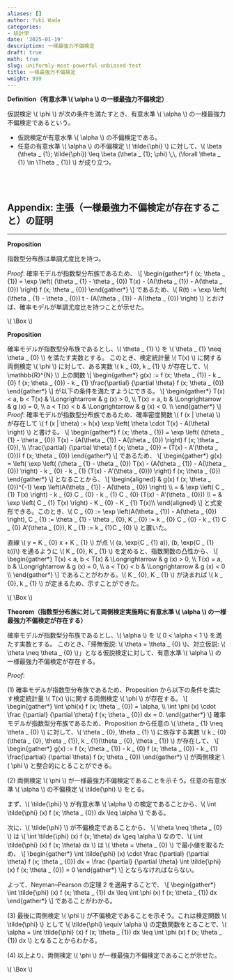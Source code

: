 ```yaml
---
aliases: []
author: Yuki Wada
categories:
- 統計学
date: '2025-01-19'
description: 一様最強力不偏検定
draft: true
math: true
slug: uniformly-most-powerful-unbiased-test
title: 一様最強力不偏検定
weight: 999
---
```






**Definition（有意水準 \\( \alpha \\) の一様最強力不偏検定）**

仮説検定 \\( \phi \\) が次の条件を満たすとき、有意水準 \\( \alpha \\) の一様最強力不偏検定であるという。

- 仮説検定が有意水準 \\( \alpha \\) の不偏検定である。
- 任意の有意水準 \\( \alpha \\) の不偏検定 \\( \tilde{\phi} \\) に対して、\\( \beta (\theta _ {1}\; \tilde{\phi}) \leq \beta (\theta _ {1}\; \phi) \\,\\, (\forall \theta _ {1} \in \Theta _ {1}) \\) が成り立つ。



<br><br>

## Appendix: 主張（一様最強力不偏検定が存在すること）の証明

----

**Proposition**

指数型分布族は単調尤度比を持つ。

*Proof*: 確率モデルが指数型分布族であるため、
\\[ \\begin{gather*}  f (x\; \\theta _ {1}) = \\exp \\left( (\\theta _ {1} - \\theta _ {0}) T(x) - (A(\\theta _ {1}) - A(\\theta _ {0}) \\right) f (x\; \\theta _ {0})  \\end{gather*} \\]
であるため、\\( R(t) \:= \exp \left( (\theta _ {1} - \theta _ {0}) t - (A(\theta _ {1}) - A(\theta _ {0}) \right) \\) とおけば、確率モデルが単調尤度比を持つことが示せた。

\\( \Box \\)



**Proposition**

確率モデルが指数型分布族であるとし、\\( \theta _ {1} \\) を \\( \theta _ {1} \neq \theta _ {0} \\) を満たす実数とする。
このとき、検定統計量 \\( T(x) \\) に関する両側検定 \\( \phi \\) に対して、ある実数 \\( k _ {0}\, k _ {1} \\) が存在して、\\( \mathbb{R}^{N} \\) 上の関数
\\[ \\begin{gather*}  g(x) \:= f (x\; \\theta _ {1}) - k _ {0} f (x\; \\theta _ {0}) - k _ {1} \\frac{\\partial} {\\partial \\theta} f (x\; \\theta _ {0})  \\end{gather*} \\]
が以下の条件を満たすようにできる。
\\[ \\begin{gather*}  T(x) < a\, b < T(x) & \\Longrightarrow & g (x) > 0\, \\\\ T(x) = a\, b & \\Longrightarrow & g (x) = 0\, \\\\ a < T(x) < b & \\Longrightarrow & g (x) < 0. \\\\  \\end{gather*} \\]
*Proof*: 確率モデルが指数型分布族であるため、確率密度関数 \\( f (x | \theta) \\) が存在して \\( f (x | \theta) \:= h(x) \exp \left( \theta \cdot T(x) - A(\theta) \right) \\) と書ける。
\\[ \\begin{gather*}  f (x\; \\theta _ {1}) = \\exp \\left( (\\theta _ {1} - \\theta _ {0}) T(x) - (A(\\theta _ {1}) - A(\\theta _ {0}) \\right) f (x\; \\theta _ {0})\, \\\\ \\frac{\\partial} {\\partial \\theta} f (x\; \\theta _ {0}) = (T(x) - A'(\\theta _ {0})) f (x\; \\theta _ {0})  \\end{gather*} \\]
であるため、
\\[ \\begin{gather*}  g(x) = \\left( \\exp \\left( (\\theta _ {1} - \\theta _ {0}) T(x) - (A(\\theta _ {1}) - A(\\theta _ {0}) \\right) - k _ {0} - k _ {1} (T(x) - A'(\\theta _ {0})) \\right) f (x\; \\theta _ {0})  \\end{gather*} \\]
となることから、
\\[ \\begin{aligned} & g(x) f (x\; \\theta _ {0})^{-1} \\exp \\left(A(\\theta _ {1}) - A(\\theta _ {0}) \\right) \\\\ = & \\exp \\left( C _ {1} T(x) \\right) - k _ {0} C _ {0} - k _ {1} C _ {0} (T(x) - A'(\\theta _ {0})) \\\\ = & \\exp \\left( C _ {1} T(x) \\right) - K _ {0} - K _ {1} T(x)\\\\ \\end{aligned} \\]
と式変形できる。このとき、\\( C _ {0} \:= \exp \left(A(\theta _ {1}) - A(\theta _ {0}) \right)\, C _ {1} \:= \theta _ {1} - \theta _ {0}\, K _ {0} \:= k _ {0} C _ {0} - k _ {1} C _ {0} A'(\theta _ {0})\, K _ {1} \:= k _ {1}C _ {0} \\) と置いた。

直線 \\( y = K _ {0} x + K _ {1} \\) が点 \\( (a\, \exp(C _ {1} a))\, (b\, \exp(C _ {1} b))\\) を通るように \\( K _ {0}\, K _ {1} \\) を定めると、指数関数の凸性から、 
\\[ \\begin{gather*}  T(x) < a\, b < T(x) & \\Longrightarrow & g (x) > 0\, \\\\ T(x) = a\, b & \\Longrightarrow & g (x) = 0\, \\\\ a < T(x) < b & \\Longrightarrow & g (x) < 0 \\\\  \\end{gather*} \\]
であることがわかる。\\( K _ {0}\, K _ {1} \\) が決まれば \\( k _ {0}\, k _ {1} \\) が定まるため、示すことができた。

\\( \Box \\)



**Theorem（指数型分布族に対して両側検定実施時に有意水準 \\( \alpha \\) の一様最強力不偏検定が存在する）**

確率モデルが指数型分布族であるとし、\\( \alpha \\) を \\( 0 < \alpha < 1 \\) を満たす実数とする。
このとき、「帰無仮説:  \\( \theta = \theta _ {0} \\)、対立仮説: \\( \theta \neq \theta _ {0} \\)」となる仮説検定に対して、有意水準 \\( \alpha \\) の一様最強力不偏検定が存在する。

*Proof*: 

(1) 確率モデルが指数型分布族であるため、Proposition から以下の条件を満たす検定統計量 \\( T(x) \\)に関する両側検定 \\( \phi \\) が存在する。
\\[ \\begin{gather*}  \\int \\phi(x) f (x\; \\theta _ {0}) = \\alpha\, \\\\ \\int \\phi (x) \\cdot \\frac {\\partial} {\\partial \\theta} f (x\; \\theta _ {0}) dx = 0.  \\end{gather*} \\]
確率モデルが指数型分布族であるため、Proposition から任意の \\( \theta _ {1} \neq \theta _ {0} \\) に対して、\\( \theta _ {0}\, \theta _ {1} \\) に依存する実数 \\( k _ {0}(\theta _ {0}\, \theta _ {1})\, k _ {1}(\theta _ {0}\, \theta _ {1}) \\) が存在して、
\\[ \\begin{gather*}  g(x) \:= f (x\; \\theta _ {1}) - k _ {0} f (x\; \\theta _ {0}) - k _ {1} \\frac{\\partial} {\\partial \\theta} f (x\; \\theta _ {0})  \\end{gather*} \\]
が両側検定 \\( \phi \\) と整合的にとることができる。

(2) 両側検定 \\( \phi \\) が一様最強力不偏検定であることを示そう。任意の有意水準 \\( \alpha \\) の不偏検定 \\( \tilde{\phi} \\) をとる。

まず、\\( \tilde{\phi} \\) が有意水準 \\( \alpha \\) の検定であることから、\\( \int \tilde{\phi} (x) f (x\; \theta _ {0}) dx \leq \alpha \\) である。

次に、\\( \tilde{\phi} \\) が不偏検定であることから、 \\( \theta \neq \theta _ {0} \\) は \\( \int \tilde{\phi} (x) f (x\; \theta) dx \geq \alpha \\) なので、\\( \int \tilde{\phi} (x) f (x\; \theta) dx \\) は \\( \theta = \theta _ {0} \\) で最小値を取るため、
\\[ \\begin{gather*}  \\int \\tilde{\\phi} (x) \\cdot \\frac {\\partial} {\\partial \\theta} f (x\; \\theta _ {0}) dx = \\frac {\\partial} {\\partial \\theta} \\int \\tilde{\\phi} (x) f (x\; \\theta _ {0}) = 0  \\end{gather*} \\]
とならなければならない。

よって、Neyman–Pearson の定理 2 を適用することで、
\\[ \\begin{gather*}  \\int \\tilde{\\phi} (x) f (x\; \\theta _ {1}) dx \\leq \\int \\phi (x) f (x\; \\theta _ {1}) dx  \\end{gather*} \\]
であることがわかる。

(3) 最後に両側検定 \\( \phi \\) が不偏検定であることを示そう。これは検定関数 \\( \tilde{\phi} \\) として \\( \tilde{\phi} \equiv \alpha \\) の定数関数をとることで、\\( \alpha = \int \tilde{\phi} (x) f (x\; \theta _ {1}) dx \leq \int \phi (x) f (x\; \theta _ {1}) dx \\) となることからわかる。

(4) 以上より、両側検定 \\( \phi \\) が一様最強力不偏検定であることが示せた。

\\( \Box \\)



